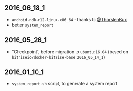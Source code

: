 ## 2016_06_18_1

* `android-ndk-r12-linux-x86_64` - thanks to [@ThorstenBux](https://github.com/bitrise-docker/android-ndk/pull/2)
* better `system_report`


## 2016_05_26_1

* "Checkpoint", before migration to `ubuntu:16.04` (based on `bitriseio/docker-bitrise-base:2016_05_14_1`)


## 2016_01_10_1

* `system_report.sh` script, to generate a system report

